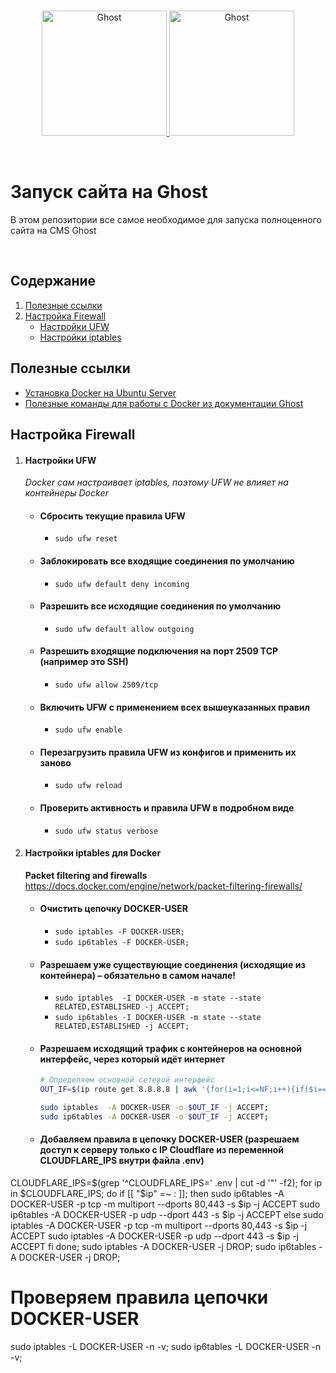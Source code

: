 <br>

<p align="center">
  <a href="https://ghost.org/#gh-light-mode-only" target="_blank">
    <img src="https://user-images.githubusercontent.com/65487235/157884383-1b75feb1-45d8-4430-b636-3f7e06577347.png" alt="Ghost" width="200px">
  </a>
  <a href="https://ghost.org/#gh-dark-mode-only" target="_blank">
    <img src="https://user-images.githubusercontent.com/65487235/157849205-aa24152c-4610-4d7d-b752-3a8c4f9319e6.png" alt="Ghost" width="200px">
  </a>
</p>

<br>

# Запуск сайта на Ghost
В этом репозитории все самое необходимое для запуска полноценного сайта на CMS Ghost

<br>

## Содержание

1. [Полезные ссылки](#полезные-ссылки)
2. [Настройка Firewall](#настройка-firewall)
    - [Настройки UFW](#настройки-ufw)
    - [Настройки iptables](#настройки-iptables)

## Полезные ссылки

  * [Установка Docker на Ubuntu Server][01]
  * [Полезные команды для работы с Docker из документации Ghost][02]

## Настройка Firewall

  1. #### Настройки UFW
      _Docker сам настраивает iptables, поэтому UFW не влияет на контейнеры Docker_

      * #### Сбросить текущие правила UFW
        - `sudo ufw reset`

      * #### Заблокировать все входящие соединения по умолчанию
        - `sudo ufw default deny incoming`

      * #### Разрешить все исходящие соединения по умолчанию
        - `sudo ufw default allow outgoing`

      * #### Разрешить входящие подключения на порт 2509 TCP (например это SSH)
        - `sudo ufw allow 2509/tcp`

      * #### Включить UFW с применением всех вышеуказанных правил
        - `sudo ufw enable`

      * #### Перезагрузить правила UFW из конфигов и применить их заново
        - `sudo ufw reload`

      * #### Проверить активность и правила UFW в подробном виде
        - `sudo ufw status verbose`

  2. #### Настройки iptables для Docker

      **Packet filtering and firewalls**
      https://docs.docker.com/engine/network/packet-filtering-firewalls/

      * #### Очистить цепочку DOCKER-USER
        - `sudo iptables -F DOCKER-USER;`
        - `sudo ip6tables -F DOCKER-USER;`

      * #### Разрешаем уже существующие соединения (исходящие из контейнера) – обязательно в самом начале!
        - `sudo iptables  -I DOCKER-USER -m state --state RELATED,ESTABLISHED -j ACCEPT;`
        - `sudo ip6tables -I DOCKER-USER -m state --state RELATED,ESTABLISHED -j ACCEPT;`

      * #### Разрешаем исходящий трафик с контейнеров на основной интерфейс, через который идёт интернет

        ```sh
        # Определяем основной сетевой интерфейс
        OUT_IF=$(ip route get 8.8.8.8 | awk '{for(i=1;i<=NF;i++){if($i=="dev"){print $(i+1)}}}');

        sudo iptables  -A DOCKER-USER -o $OUT_IF -j ACCEPT;
        sudo ip6tables -A DOCKER-USER -o $OUT_IF -j ACCEPT;
        ```

      * #### Добавляем правила в цепочку DOCKER-USER (разрешаем доступ к серверу только с IP Cloudflare из переменной CLOUDFLARE_IPS внутри файла .env)
CLOUDFLARE_IPS=$(grep '^CLOUDFLARE_IPS=' .env | cut -d '"' -f2);
for ip in $CLOUDFLARE_IPS; do
  if [[ "$ip" =~ : ]]; then
    sudo ip6tables -A DOCKER-USER -p tcp -m multiport --dports 80,443 -s $ip -j ACCEPT
    sudo ip6tables -A DOCKER-USER -p udp --dport 443 -s $ip -j ACCEPT
  else
    sudo iptables -A DOCKER-USER -p tcp -m multiport --dports 80,443 -s $ip -j ACCEPT
    sudo iptables -A DOCKER-USER -p udp --dport 443 -s $ip -j ACCEPT
  fi
done;
sudo iptables  -A DOCKER-USER -j DROP;
sudo ip6tables -A DOCKER-USER -j DROP;

# Проверяем правила цепочки DOCKER-USER
sudo iptables  -L DOCKER-USER -n -v;
sudo ip6tables -L DOCKER-USER -n -v;



[01]: https://docs.docker.com/engine/install/ubuntu/
[02]: https://github.com/TryGhost/ghost-docker/blob/main/help

